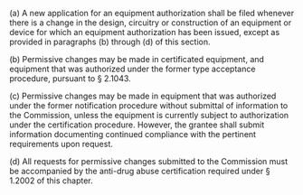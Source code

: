 (a) A new application for an equipment authorization shall be filed whenever there is a change in the design, circuitry or construction of an equipment or device for which an equipment authorization has been issued, except as provided in paragraphs (b) through (d) of this section.

(b) Permissive changes may be made in certificated equipment, and equipment that was authorized under the former type acceptance procedure, pursuant to § 2.1043.

(c) Permissive changes may be made in equipment that was authorized under the former notification procedure without submittal of information to the Commission, unless the equipment is currently subject to authorization under the certification procedure. However, the grantee shall submit information documenting continued compliance with the pertinent requirements upon request.

(d) All requests for permissive changes submitted to the Commission must be accompanied by the anti-drug abuse certification required under § 1.2002 of this chapter.

